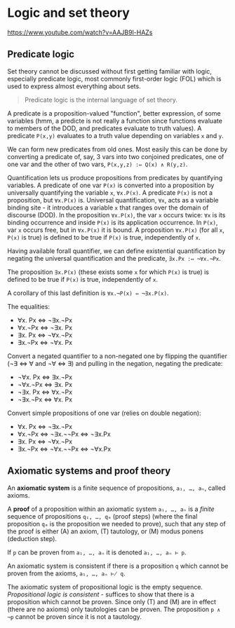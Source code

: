 # Logic and set theory

https://www.youtube.com/watch?v=AAJB9l-HAZs


## Predicate logic

Set theory cannot be discussed without first getting familiar with logic, especially predicate logic, most commonly first-order logic (FOL) which is used to express almost everything about sets.

>Predicate logic is the internal language of set theory.

A predicate is a proposition-valued "function", better expression, of some variables (hmm, a predicte is not really a function since functions evaluate to members of the DOD, and predicates evaluate to truth values). A predicate `P(x,y)` evaluates to a truth value depending on variables `x` and `y`.

We can form new predicates from old ones. Most easily this can be done by converting a predicate of, say, 3 vars into two conjoined predicates, one of one var and the other of two vars, `P(x,y,z) :⇔ Q(x) ∧ R(y,z)`.

Quantification lets us produce propositions from predicates by quantifying variables. A predicate of one var `P(x)` is converted into a proposition by universally quantifying the variable `x`, `∀x.P(x)`. A predicate `P(x)` is not a proposition, but `∀x.P(x)` is. Universal quantification, `∀x`, acts as a variable binding site - it introduces a variable `x` that ranges over the domain of discourse (DOD). In the proposition `∀x.P(x)`, the var `x` occurs twice: `∀x` is its binding occurrence and inside `P(x)` is its application occurrence. In `P(x)`, var `x` occurs free, but in `∀x.P(x)` it is bound. A proposition `∀x.P(x)` (for all `x`, `P(x)` is true) is defined to be true if `P(x)` is true, independently of `x`.

Having available forall quantifier, we can define existential quantification by negating the universal quantification and the predicate, `∃x.Px :⇔ ¬∀x.¬Px`.

The proposition `∃x.P(x)` (these exists some `x` for which `P(x)` is true) is defined to be true if `P(x)` is true, independently of `x`.

A corollary of this last definition is `∀x.¬P(x) ⇔ ¬∃x.P(x)`.

The equalities:
- ∀x. Px ⇔ ¬∃x.¬Px
- ∀x.¬Px ⇔ ¬∃x. Px
- ∃x. Px ⇔ ¬∀x.¬Px
- ∃x.¬Px ⇔ ¬∀x. Px

Convert a negated quantifier to a non-negated one by flipping the quantifier (¬∃ ⇔ ∀ and ¬∀ ⇔ ∃) and pulling in the negation, negating the predicate:
- ¬∀x. Px ⇔ ∃x.¬Px
- ¬∀x.¬Px ⇔ ∃x. Px
- ¬∃x. Px ⇔ ∀x.¬Px
- ¬∃x.¬Px ⇔ ∀x. Px

Convert simple propositions of one var (relies on double negation):
- ∀x. Px ⇔ ¬∃x.¬Px
- ∀x.¬Px ⇔ ¬∃x.¬¬Px ⇔ ¬∃x.Px
- ∃x. Px ⇔ ¬∀x.¬Px
- ∃x.¬Px ⇔ ¬∀x.¬¬Px ⇔ ¬∀x.Px


## Axiomatic systems and proof theory

An **axiomatic system** is a finite sequence of propositions, `a₁, …, aₙ`, called axioms.

A **proof** of a proposition within an axiomatic system `a₁, …, aₙ` 
is a *finite* sequence of propositions `q₁, …, qₘ` (proof steps) 
(where the final proposition `qₘ` is the proposition we needed to prove), 
such that any step of the proof is either (A) an axiom, (T) tautology, or (M) modus ponens (deduction step).

If `p` can be proven from `a₁, …, aₙ` it is denoted `a₁, …, aₙ ⊢ p`.

An axiomatic system is consistent if there is a proposition `q` which cannot be proven from the axioms, `a₁, …, aₙ ⊬ q`.

The axiomatic system of propositional logic is the empty sequence. *Propositional logic is consistent* - suffices to show that there is a proposition which cannot be proven. Since only (T) and (M) are in effect (there are no axioms) only tautologies can be proven. The proposition `p ∧ ¬p` cannot be proven since it is not a tautology.

